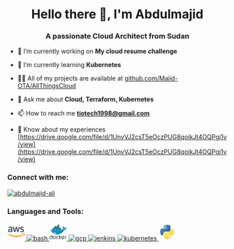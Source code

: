<h1 align="center">Hello there 👋, I'm Abdulmajid</h1>
<h3 align="center">A passionate Cloud Architect from Sudan</h3>

- 🔭 I’m currently working on **My cloud resume challenge**

- 🌱 I’m currently learning **Kubernetes**

- 👨‍💻 All of my projects are available at [github.com/Majid-OTA/AllThingsCloud](github.com/Majid-OTA/AllThingsCloud)

- 💬 Ask me about **Cloud, Terraform, Kubernetes**

- 📫 How to reach me **tiotech1998@gmail.com**

- 📄 Know about my experiences [https://drive.google.com/file/d/1UnvVJ2csT5eOczPUG8qoikJt4OQPgj1v/view](https://drive.google.com/file/d/1UnvVJ2csT5eOczPUG8qoikJt4OQPgj1v/view)

<h3 align="left">Connect with me:</h3>
<p align="left">
<a href="https://linkedin.com/in/abdulmajid-ali" target="blank"><img align="center" src="https://raw.githubusercontent.com/rahuldkjain/github-profile-readme-generator/master/src/images/icons/Social/linked-in-alt.svg" alt="abdulmajid-ali" height="30" width="40" /></a>
</p>

<h3 align="left">Languages and Tools:</h3>
<p align="left"> <a href="https://aws.amazon.com" target="_blank" rel="noreferrer"> <img src="https://raw.githubusercontent.com/devicons/devicon/master/icons/amazonwebservices/amazonwebservices-original-wordmark.svg" alt="aws" width="40" height="40"/> </a> <a href="https://www.gnu.org/software/bash/" target="_blank" rel="noreferrer"> <img src="https://www.vectorlogo.zone/logos/gnu_bash/gnu_bash-icon.svg" alt="bash" width="40" height="40"/> </a> <a href="https://www.docker.com/" target="_blank" rel="noreferrer"> <img src="https://raw.githubusercontent.com/devicons/devicon/master/icons/docker/docker-original-wordmark.svg" alt="docker" width="40" height="40"/> </a> <a href="https://cloud.google.com" target="_blank" rel="noreferrer"> <img src="https://www.vectorlogo.zone/logos/google_cloud/google_cloud-icon.svg" alt="gcp" width="40" height="40"/> </a> <a href="https://www.jenkins.io" target="_blank" rel="noreferrer"> <img src="https://www.vectorlogo.zone/logos/jenkins/jenkins-icon.svg" alt="jenkins" width="40" height="40"/> </a> <a href="https://kubernetes.io" target="_blank" rel="noreferrer"> <img src="https://www.vectorlogo.zone/logos/kubernetes/kubernetes-icon.svg" alt="kubernetes" width="40" height="40"/> </a> <a href="https://www.python.org" target="_blank" rel="noreferrer"> <img src="https://raw.githubusercontent.com/devicons/devicon/master/icons/python/python-original.svg" alt="python" width="40" height="40"/> </a> </p>
